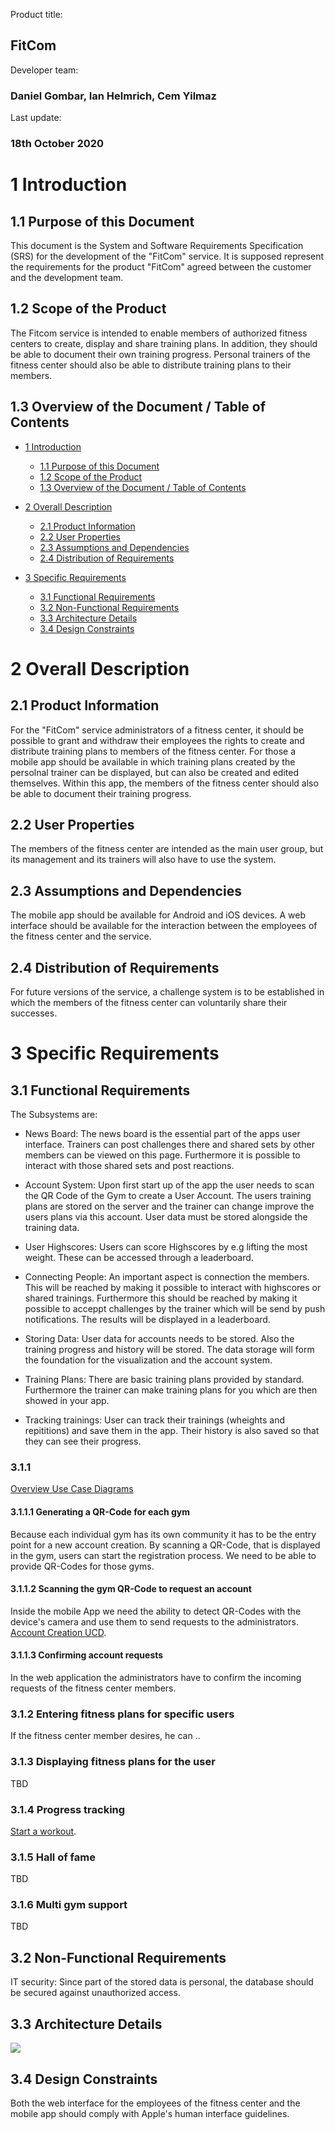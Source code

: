 Product title:
## FitCom

Developer team:
### Daniel Gombar, Ian Helmrich, Cem Yilmaz

Last update:
### 18th October 2020


# 1 Introduction
## 1.1 Purpose of this Document
This document is the System and Software Requirements Specification (SRS) for the development of the "FitCom" service. It is supposed represent the requirements for the product "FitCom" agreed between the customer and the development team.


## 1.2 Scope of the Product
The Fitcom service is intended to enable members of authorized fitness centers to create, display and share training plans. In addition, they should be able to document their own training progress. Personal trainers of the fitness center should also be able to distribute training plans to their members.


## 1.3 Overview of the Document / Table of Contents
- [1 Introduction](#1-introduction)
    - [1.1 Purpose of this Document](#11-purpose-of-this-document)
    - [1.2 Scope of the Product](#12-scope-of-the-product)
    - [1.3 Overview of the Document / Table of Contents](#13-overview-of-the-document-/-dable-of-contents)

- [2 Overall Description](#2-overall-description)
    - [2.1 Product Information](#21-product-information)
    - [2.2 User Properties](#22-user-properties)
    - [2.3 Assumptions and Dependencies](#23-assumptions-and-dependencies)
    - [2.4 Distribution of Requirements](#24-distribution-of-requirements)

- [3 Specific Requirements](#3-specific-requirements)
    - [3.1 Functional Requirements](#31-functional-requirements)
    - [3.2 Non-Functional Requirements](#32-non-functional-requirements)
    - [3.3 Architecture Details](#33-architecture-details)
    - [3.4 Design Constraints](#34-design-constraints)


# 2 Overall Description
## 2.1 Product Information
For the "FitCom" service administrators of a fitness center, it should be possible to grant and withdraw their employees the rights to create and distribute training plans to members of the fitness center. For those a mobile app should be available in which training plans created by the persolnal trainer can be displayed, but can also be created and edited themselves. Within this app, the members of the fitness center should also be able to document their training progress.


## 2.2 User Properties
The members of the fitness center are intended as the main user group, but its management and its trainers will also have to use the system.


## 2.3 Assumptions and Dependencies
The mobile app should be available for Android and iOS devices. A web interface should be available for the interaction between the employees of the fitness center and the service. 


## 2.4 Distribution of Requirements
For future versions of the service, a challenge system is to be established in which the members of the fitness center can voluntarily share their successes.


# 3 Specific Requirements
## 3.1 Functional Requirements
The Subsystems are:

- News Board:
The news board is the essential part of the apps user interface. Trainers can post challenges there and shared sets by other members can be viewed on this page. Furthermore it is possible to interact with those shared sets and post reactions. 

- Account System:
Upon first start up of the app the user needs to scan the QR Code of the Gym to create a User Account. The users training plans are stored on the server and the trainer can change improve the users plans via this account. User data must be stored alongside the training data.

- User Highscores:
Users can score Highscores by e.g lifting the most weight. These can be accessed through a leaderboard.

- Connecting People:
An important aspect is connection the members. This will be reached by making it possible to interact with highscores or shared trainings.
Furthermore this should be reached by making it possible to acceppt challenges by the trainer which will be send by push notifications. The results will be displayed in a leaderboard.

- Storing Data:
User data for accounts needs to be stored. Also the training progress and history will be stored. The data storage will form the foundation for the visualization and the account system.

- Training Plans:
There are basic training plans provided by standard.
Furthermore the trainer can make training plans for you which are then showed in your app.

- Tracking trainings:
User can track their trainings (wheights and repititions) and save them in the app. Their history is also saved so that they can see their progress.

### 3.1.1
[Overview Use Case Diagrams](../uml_diagrams/overview.md)

#### 3.1.1.1 Generating a QR-Code for each gym
Because each individual gym has its own community it has to be the entry point for a new account creation. By scanning a QR-Code, that is displayed in the gym, users can start the registration process. We need to be able to provide QR-Codes for those gyms.

#### 3.1.1.2 Scanning the gym QR-Code to request an account
Inside the mobile App we need the ability to detect QR-Codes with the device's camera and use them to send requests to the administrators.
[Account Creation UCD](../uml_diagrams/create_account_uml.svg).

#### 3.1.1.3 Confirming account requests
In the web application the administrators have to confirm the incoming requests of the fitness center members.

### 3.1.2 Entering fitness plans for specific users
If the fitness center member desires, he can ..

### 3.1.3 Displaying fitness plans for the user
TBD
### 3.1.4 Progress tracking
[Start a workout](../uml_diagrams/start_workout_uml.svg).

### 3.1.5 Hall of fame
TBD
### 3.1.6 Multi gym support
TBD

## 3.2 Non-Functional Requirements
IT security: Since part of the stored data is personal, the database should be secured against unauthorized access. 

## 3.3 Architecture Details
<img src="../uml_diagrams/uml_diagram.svg">

## 3.4 Design Constraints
Both the web interface for the employees of the fitness center and the mobile app should comply with Apple's human interface guidelines.